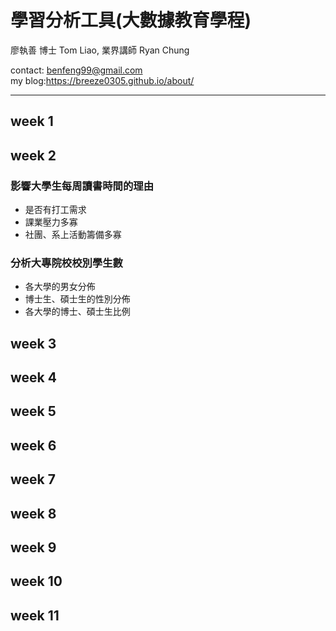# 學習分析工具(大數據教育學程)

廖執善 博士 Tom Liao, 業界講師 Ryan Chung

contact: benfeng99@gmail.com  
my blog:https://breeze0305.github.io/about/  

***
## week 1

## week 2
### 影響大學生每周讀書時間的理由
* 是否有打工需求  
* 課業壓力多寡  
* 社團、系上活動籌備多寡  
### 分析大專院校校別學生數
* 各大學的男女分佈
* 博士生、碩士生的性別分佈
* 各大學的博士、碩士生比例

## week 3

## week 4

## week 5

## week 6

## week 7

## week 8

## week 9

## week 10

## week 11